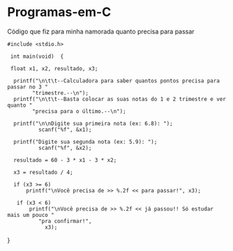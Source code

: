 # Programas-em-C
Código que fiz para minha namorada quanto precisa para passar



    #include <stdio.h>

     int main(void)  {

     float x1, x2, resultado, x3;

      printf("\n\t\t--Calculadora para saber quantos pontos precisa para passar no 3 "
            "trimestre.--\n");
      printf("\n\t\t--Basta colocar as suas notas do 1 e 2 trimestre e ver quanto "
            "precisa para o último.--\n");

      printf("\n\nDigite sua primeira nota (ex: 6.8): ");
              scanf("%f", &x1);

      printf("Digite sua segunda nota (ex: 5.9): ");
              scanf("%f", &x2);

      resultado = 60 - 3 * x1 - 3 * x2;

      x3 = resultado / 4;

      if (x3 >= 6)
          printf("\nVocê precisa de >> %.2f << para passar!", x3);

       if (x3 < 6)
           printf("\nVocê precisa de >> %.2f << já passou!! Só estudar mais um pouco "
              "pra confirmar!",
                x3);
  }
